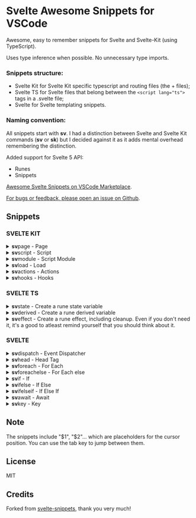# Svelte Awesome Snippets for VSCode

Awesome, easy to remember snippets for Svelte and Svelte-Kit (using TypeScript).

Uses type inference when possible. No unnecessary type imports.

### Snippets structure:

* Svelte Kit for Svelte Kit specific typescript and routing files (the + files);
* Svelte TS for Svelte files that belong between the `<script lang="ts">` tags in a .svelte file;
* Svelte for Svelte templating snippets.

### Naming convention:
All snippets start with **sv**. I had a distinction between Svelte and Svelte Kit commands (**sv** or **sk**) but I decided against it as it adds mental overhead remembering the distinction.

Added support for Svelte 5 API:

- Runes
- Snippets

[Awesome Svelte Snippets on VSCode Marketplace](https://marketplace.visualstudio.com/items?itemName=j13n.awesome-svelte-snippets).

[For bugs or feedback, please open an issue on Github](https://github.com/j13n/awesome-svelte-snippets/issues).

## Snippets


### SVELTE KIT

<details>
<summary markdown="span"><b>sv</b>page -  Page</summary>

```ts
<script lang="ts">
	$1
</script>

$2
```
</details>
    

<details>
<summary markdown="span"><b>sv</b>script -  Script</summary>

```ts
<script lang="ts">
	${TM_SELECTED_TEXT:${1:export let data;}
</script>
```
</details>
    

<details>
<summary markdown="span"><b>sv</b>module -  Script Module</summary>

```ts
<script lang="ts" context="module">
	$1
</script>
```
</details>
    

<details>
<summary markdown="span"><b>sv</b>load -  Load</summary>

```ts
export const load = async (${1:event}) => {
	$2
	return {
		$3
	};
};
```
</details>
    

<details>
<summary markdown="span"><b>sv</b>actions -  Actions</summary>

```ts
export const actions = {
	${1:default}: async (${2:event}) => {
		$3
	}
}
```
</details>
    

<details>
<summary markdown="span"><b>sv</b>hooks -  Hooks</summary>

```ts
export const handle = async ({ request, resolve }) => {
	$1
	return resolve(request);
};
```
</details>
    
    

### SVELTE TS

<details>
<summary markdown="span"><b>sv</b>state - Create a rune state variable</summary>

```ts
let ${1:varName} = $$state(${2:initialValue});
```
</details>
    

<details>
<summary markdown="span"><b>sv</b>derived - Create a rune derived variable</summary>

```ts
let ${1:varName} = $$derived(${2:expression});
```
</details>
    

<details>
<summary markdown="span"><b>sv</b>effect - Create a rune effect, including cleanup. Even if you don't need it, it's a good to atleast remind yourself that you should think about it.</summary>

```ts
$$effect(() => {
	console.log(${1:varName});

	return () => {
		console.log("cleanup");
	}
});
```
</details>
    
    

### SVELTE

<details>
<summary markdown="span"><b>sv</b>dispatch -  Event Dispatcher</summary>

```ts
import { createEventDispatcher } from 'svelte';

const dispatch = createEventDispatcher<{ $1: $2}>()
$0
```
</details>
    

<details>
<summary markdown="span"><b>sv</b>head -  Head Tag</summary>

```ts
<svelte:head>
	$1
</svelte:head>
$0
```
</details>
    

<details>
<summary markdown="span"><b>sv</b>foreach -  For Each</summary>

```ts
{#each $1 as $2 ($3)}
	$0
{/each}
$0
```
</details>
    

<details>
<summary markdown="span"><b>sv</b>foreachelse -  For Each else</summary>

```ts
{#each $1 as $2 ($3)}
	$4
{:else}
	$5
{/each}
$0
```
</details>
    

<details>
<summary markdown="span"><b>sv</b>if -  If</summary>

```ts
{#if $1}
	$2
{/if}
$0
```
</details>
    

<details>
<summary markdown="span"><b>sv</b>ifelse -  If Else</summary>

```ts
{#if $1}
	$2
{:else}
	$3
{/if}
$0
```
</details>
    

<details>
<summary markdown="span"><b>sv</b>ifelseif -  If Else If</summary>

```ts
{#if $1}
	$2
{:else if $3}
	$4
{/if}
$0
```
</details>
    

<details>
<summary markdown="span"><b>sv</b>await -  Await</summary>

```ts
{#await $1}
	$2
{:then $3}
	$4
{/await}
$0
```
</details>
    

<details>
<summary markdown="span"><b>sv</b>key -  Key</summary>

```ts
{#key $1}
	$2
{/key}
$0
```
</details>
    
    

## Note

The snippets include "$1", "$2"... which are placeholders for the cursor position. You can use the tab key to jump between them.

## License

MIT

## Credits
Forked from [svelte-snippets](https://github.com/jakob-kruse/svelte-snippets), thank you very much!
